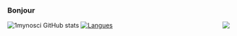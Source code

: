 ### Bonjour

<img align=right src='https://github.githubassets.com/images/mona-whisper.gif'/>

![1mynosci GitHub stats](https://github-readme-stats.vercel.app/api?username=1mynosci&count_private=true&show_icons=true)
[![Langues](https://github-readme-stats.vercel.app/api/top-langs/?username=1mynosci&layout=compact)](https://github.com/anuraghazra/github-readme-stats)

